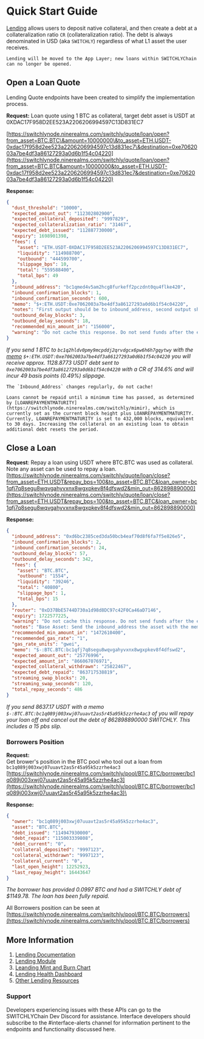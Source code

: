 # Quick Start Guide

[Lending](https://docs.switchly.org/switchly-finance/lending) allows users to deposit native collateral, and then create a debt at a collateralization ratio `CR` (collateralization ratio). The debt is always denominated in USD (aka `SWITCHLY`) regardless of what L1 asset the user receives.

```admonish info
Lending will be moved to the App Layer; new loans within SWITCHLYChain can no longer be opened.
```

## Open a Loan Quote

Lending Quote endpoints have been created to simplify the implementation process.

**Request:** Loan quote using 1 BTC as collateral, target debt asset is USDT at 0XDAC17F958D2EE523A2206206994597C13D831EC7

[https://switchlynode.ninerealms.com/switchly/quote/loan/open?from_asset=BTC.BTC\&amount=10000000\&to_asset=ETH.USDT-0xdac17f958d2ee523a2206206994597c13d831ec7\&destination=0xe7062003a7be4df3a86127293a0d6b1f54c04220](https://switchlynode.ninerealms.com/switchly/quote/loan/open?from_asset=BTC.BTC&amount=10000000&to_asset=ETH.USDT-0xdac17f958d2ee523a2206206994597c13d831ec7&destination=0xe7062003a7be4df3a86127293a0d6b1f54c04220)

**Response:**

```json
{
  "dust_threshold": "10000",
  "expected_amount_out": "112302802900",
  "expected_collateral_deposited": "9997829",
  "expected_collateralization_ratio": "31467",
  "expected_debt_issued": "112887730000",
  "expiry": 1698901398,
  "fees": {
    "asset": "ETH.USDT-0XDAC17F958D2EE523A2206206994597C13D831EC7",
    "liquidity": "114988700",
    "outbound": "444599700",
    "slippage_bps": 10,
    "total": "559588400",
    "total_bps": 49
  },
  "inbound_address": "bc1qmed4v5am2hcg8furkeff2pczdnt0qu4flke420",
  "inbound_confirmation_blocks": 1,
  "inbound_confirmation_seconds": 600,
  "memo": "$+:ETH.USDT:0xe7062003a7be4df3a86127293a0d6b1f54c04220",
  "notes": "First output should be to inbound_address, second output should be change back to self, third output should be OP_RETURN, limited to 80 bytes. Do not send below the dust threshold. Do not use exotic spend scripts, locks or address formats (P2WSH with Bech32 address format preferred).",
  "outbound_delay_blocks": 3,
  "outbound_delay_seconds": 18,
  "recommended_min_amount_in": "156000",
  "warning": "Do not cache this response. Do not send funds after the expiry."
}
```

_If you send 1 BTC to `bc1q2hldv0pmy9mcpddj2qrvdgcx6pw6h6h7gqytwy` with the_ [_memo_](../concepts/memos.md#open-loan) _`$+:ETH.USDT:0xe7062003a7be4df3a86127293a0d6b1f54c04220` you will receive approx. 1128.8773 USDT debt sent to `0xe7062003a7be4df3a86127293a0d6b1f54c04220` with a CR of 314.6% and will incur 49 basis points (0.49%) slippage._

```admonish danger
The `Inbound_Address` changes regularly, do not cache!
```

```admonish warning
Loans cannot be repaid until a minimum time has passed, as determined by [LOANREPAYMENTMATURITY](https://switchlynode.ninerealms.com/switchly/mimir), which is currently set as the current block height plus LOANREPAYMENTMATURITY. Currently, LOANREPAYMENTMATURITY is set to 432,000 blocks, equivalent to 30 days. Increasing the collateral on an existing loan to obtain additional debt resets the period.
```

## **Close a Loan**

**Request**: Repay a loan using USDT where BTC.BTC was used as collateral. Note any asset can be used to repay a loan. [https://switchlynode.ninerealms.com/switchly/quote/loan/close?from_asset=ETH.USDT&repay_bps=100&to_asset=BTC.BTC&loan_owner=bc1qfj7q8segu8wqvgahyvxnx8wgxpkev8f4dfswd2&min_out=862898890000](https://switchlynode.ninerealms.com/switchly/quote/loan/close?from_asset=ETH.USDT&repay_bps=100&to_asset=BTC.BTC&loan_owner=bc1qfj7q8segu8wqvgahyvxnx8wgxpkev8f4dfswd2&min_out=862898890000)

**Response:**

```json
{
  "inbound_address": "0xd6bc2385ced3da50bcb4eaf70d8f6fa7f5e826e5",
  "inbound_confirmation_blocks": 2,
  "inbound_confirmation_seconds": 24,
  "outbound_delay_blocks": 57,
  "outbound_delay_seconds": 342,
  "fees": {
    "asset": "BTC.BTC",
    "outbound": "1554",
    "liquidity": "39246",
    "total": "40800",
    "slippage_bps": 1,
    "total_bps": 15
  },
  "router": "0xD37BbE5744D730a1d98d8DC97c42F0Ca46aD7146",
  "expiry": 1722577225,
  "warning": "Do not cache this response. Do not send funds after the expiry.",
  "notes": "Base Asset: Send the inbound_address the asset with the memo encoded in hex in the data field. Tokens: First approve router to spend tokens from user: asset.approve(router, amount). Then call router.depositWithExpiry(inbound_address, asset, amount, memo, expiry). Asset is the token contract address. Amount should be in native asset decimals (eg 1e18 for most tokens). Do not send to or from contract addresses.",
  "recommended_min_amount_in": "1472610400",
  "recommended_gas_rate": "1",
  "gas_rate_units": "gwei",
  "memo": "$-:BTC.BTC:bc1qfj7q8segu8wqvgahyvxnx8wgxpkev8f4dfswd2",
  "expected_amount_out": "25776996",
  "expected_amount_in": "866067076971",
  "expected_collateral_withdrawn": "25822467",
  "expected_debt_repaid": "863717538819",
  "streaming_swap_blocks": 20,
  "streaming_swap_seconds": 120,
  "total_repay_seconds": 486
}
```

_If you send 8637.17 USDT with a memo `$-:BTC.BTC:bc1q089j003xwj07uuavt2as5r45a95k5zzrhe4ac3` of you will repay your loan off and cancel out the debt of 862898890000 SWITCHLY. This includes a 15 pbs slip._

### **Borrowers Position**

**Request:**\
Get brower's position in the BTC pool who tool out a loan from `bc1q089j003xwj07uuavt2as5r45a95k5zzrhe4ac3`\
[https://switchlynode.ninerealms.com/switchly/pool/BTC.BTC/borrower/bc1q089j003xwj07uuavt2as5r45a95k5zzrhe4ac3](https://switchlynode.ninerealms.com/switchly/pool/BTC.BTC/borrower/bc1q089j003xwj07uuavt2as5r45a95k5zzrhe4ac3)\

**Response:**

```json
{
  "owner": "bc1q089j003xwj07uuavt2as5r45a95k5zzrhe4ac3",
  "asset": "BTC.BTC",
  "debt_issued": "114947930000",
  "debt_repaid": "115003339808",
  "debt_current": "0",
  "collateral_deposited": "9997123",
  "collateral_withdrawn": "9997123",
  "collateral_current": "0",
  "last_open_height": 12252923,
  "last_repay_height": 16443647
}
```

_The borrower has provided 0.0997 BTC and had a SWITCHLY debt of $1149.78. The loan has been fully repaid._

All Borrowers position can be seen at [https://switchlynode.ninerealms.com/switchly/pool/BTC.BTC/borrowers](https://switchlynode.ninerealms.com/switchly/pool/BTC.BTC/borrowers)

## More Information

1. [Lending Documentation](https://docs.switchly.org/switchly-finance/lending)
1. [Lending Module](https://switchlynode.ninerealms.com/switchly/balance/module/lending)
1. [Leanding Mint and Burn Chart](https://thorcharts.org/switchly_lending_rune_burned)
1. [Lending Health Dashboard](https://dashboards.ninerealms.com/#lending)
1. [Other Lending Resources](https://docs.switchly.org/switchly-finance/lending#lending-resources)

### Support

Developers experiencing issues with these APIs can go to the SWITCHLYChain Dev Discord for assistance. Interface developers should subscribe to the #interface-alerts channel for information pertinent to the endpoints and functionality discussed here.
